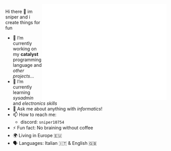 <picture>
  <img align="right" width="390" src="/github-metrics.svg" alt="Metrics">
</picture>

Hi there 👋 im sniper and i create things for fun

- 🔭 I’m currently working on my **catalyst** programming language and *other projects*...
- 🌱 I’m currently learning *sysadmin* and *electronics skills*
- 💬 Ask me about anything with *informatics*!
- 📫 How to reach me:
  - discord: `sniper10754`
- ⚡ Fun fact: No braining without coffee
- 🌍 Living in Europe 🇪🇺
- 🗣 Languages: Italian 🇮🇹 & English 🇬🇧
